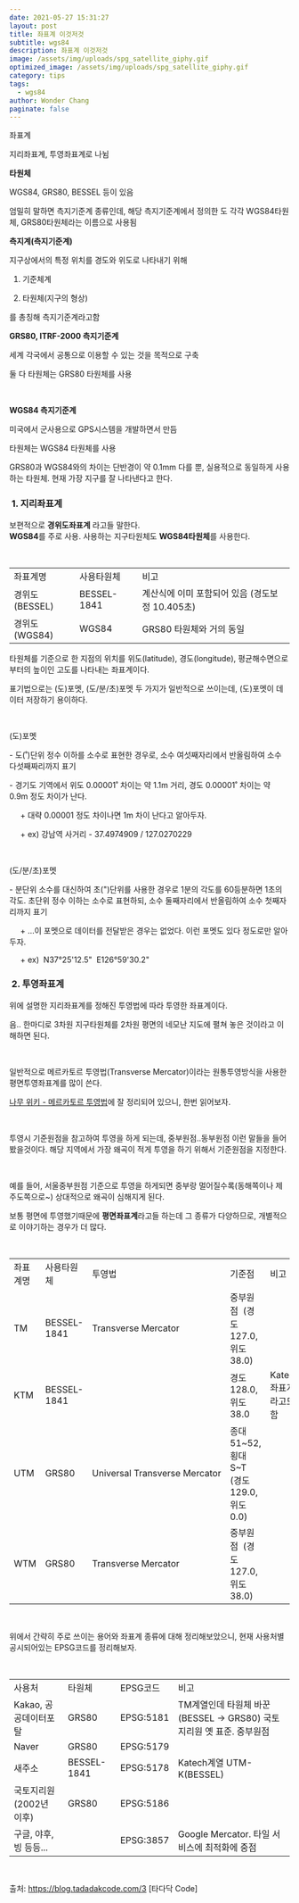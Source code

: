 ```yaml
---
date: 2021-05-27 15:31:27
layout: post
title: 좌표계 이것저것
subtitle: wgs84
description: 좌표계 이것저것
image: /assets/img/uploads/spg_satellite_giphy.gif
optimized_image: /assets/img/uploads/spg_satellite_giphy.gif
category: tips
tags:
  - wgs84
author: Wonder Chang
paginate: false
---
```

좌표계

지리좌표계, 투영좌표계로 나뉨

**타원체** 

WGS84, GRS80, BESSEL 등이 있음

엄밀히 말하면 측지기준계 종류인데, 해당 측지기준계에서 정의한 도 각각 WGS84타원체, GRS80타원체라는 이름으로 사용됨



**측지계(측지기준계)**

지구상에서의 특정 위치를 경도와 위도로 나타내기 위해

1. 기준체계

2. 타원체(지구의 형상)

를 총칭해 측지기준계라고함



**GRS80, ITRF-2000 측지기준계**

세계 각국에서 공통으로 이용할 수 있는 것을 목적으로 구축

둘 다 타원체는 GRS80 타원체를 사용

 

**WGS84 측지기준계**

미국에서 군사용으로 GPS시스템을 개발하면서 만듬

타원체는 WGS84 타원체를 사용



GRS80과 WGS84와의 차이는 단반경이 약 0.1mm 다를 뿐, 실용적으로 동일하게 사용하는 타원체. 현재 가장 지구를 잘 나타낸다고 한다.



###  **1. 지리좌표계**          

보편적으로 **경위도좌표계** 라고들 말한다.\
**WGS84**를 주로 사용. 사용하는 지구타원체도 **WGS84타원체**를 사용한다.

 

|             |             |                                |
| ----------- | ----------- | ------------------------------ |
| 좌표계명        | 사용타원체       | 비고                             |
| 경위도(BESSEL) | BESSEL-1841 | 계산식에 이미 포함되어 있음 (경도보정 10.405초) |
| 경위도(WGS84)  | WGS84       | GRS80 타원체와 거의 동일               |



타원체를 기준으로 한 지점의 위치를 위도(latitude), 경도(longitude), 평균해수면으로부터의 높이인 고도를 나타내는 좌표계이다.

표기법으로는 (도)포멧, (도/분/초)포멧 두 가지가 일반적으로 쓰이는데, (도)포멧이 데이터 저장하기 용이하다.

 

(도)포멧

\- 도(˚)단위 정수 이하를 소수로 표현한 경우로, 소수 여섯째자리에서 반올림하여 소수 다섯째짜리까지 표기

\- 경기도 기역에서 위도 0.00001˚ 차이는 약 1.1m 거리, 경도 0.00001˚ 차이는 약 0.9m 정도 차이가 난다.

     + 대략 0.00001 정도 차이나면 1m 차이 난다고 알아두자.

     + ex) 강남역 사거리 - 37.4974909 / 127.0270229

 

(도/분/초)포멧

\- 분단위 소수를 대신하여 초(")단위를 사용한 경우로 1분의 각도를 60등분하면 1초의 각도. 초단위 정수 이하는 소수로 표현하되, 소수 둘째자리에서 반올림하여 소수 첫째자리까지 표기

     + ...이 포멧으로 데이터를 전달받은 경우는 없었다. 이런 포멧도 있다 정도로만 알아두자.

     + ex)  N37°25'12.5"  E126°59'30.2"



###  **2. 투영좌표계**

위에 설명한 지리좌표계를 정해진 투영법에 따라 투영한 좌표계이다.

음.. 한마디로 3차원 지구타원체를 2차원 평면의 네모난 지도에 펼쳐 놓은 것이라고 이해하면 된다.

 

일반적으로 메르카토르 투영법(Transverse Mercator)이라는 원통투영방식을 사용한 평면투영좌표계를 많이 쓴다.

[나무 위키 - 메르카토르 투영법](https://namu.wiki/w/%EB%A9%94%EB%A5%B4%EC%B9%B4%ED%86%A0%EB%A5%B4%20%EB%8F%84%EB%B2%95)에 잘 정리되어 있으니, 한번 읽어보자.

 

투영시 기준원점을 참고하여 투영을 하게 되는데, 중부원점..동부원점 이런 말들을 들어봤을것이다. 해당 지역에서 가장 왜곡이 적게 투영을 하기 위해서 기준원점을 지정한다.

 

예를 들어, 서울중부원점 기준으로 투영을 하게되면 중부랑 멀어질수록(동해쪽이나 제주도쪽으로~) 상대적으로 왜곡이 심해지게 된다.

보통 평면에 투영했기때문에 **평면좌표계**라고들 하는데 그 종류가 다양하므로, 개별적으로 이야기하는 경우가 더 많다.

 

|      |             |                               |                                        |                 |
| ---- | ----------- | ----------------------------- | -------------------------------------- | --------------- |
| 좌표계명 | 사용타원체       | 투영법                           | 기준점                                    | 비고              |
| TM   | BESSEL-1841 | Transverse Mercator           | 중부원점  (경도 127.0, 위도 38.0)              |                 |
| KTM  | BESSEL-1841 |                               | 경도 128.0, 위도 38.0                      | Katech 좌표계라고도 함 |
| UTM  | GRS80       | Universal Transverse Mercator | 종대 51\~52, 횡대 S\~T  (경도 129.0, 위도 0.0) |                 |
| WTM  | GRS80       | Transverse Mercator           | 중부원점  (경도 127.0, 위도 38.0)              |                 |

 

위에서 간략히 주로 쓰이는 용어와 좌표계 종류에 대해 정리해보았으니, 현재 사용처별 공시되어있는 EPSG코드를 정리해보자.

 

|                 |             |           |                                                |
| --------------- | ----------- | --------- | ---------------------------------------------- |
| 사용처             | 타원체         | EPSG코드    | 비고                                             |
| Kakao, 공공데이터포탈  | GRS80       | EPSG:5181 | TM계열인데 타원체 바꾼(BESSEL → GRS80) 국토지리원 옛 표준. 중부원점 |
| Naver           | GRS80       | EPSG:5179 |                                                |
| 새주소             | BESSEL-1841 | EPSG:5178 | Katech계열 UTM-K(BESSEL)                         |
| 국토지리원(2002년 이후) | GRS80       | EPSG:5186 |                                                |
| 구글, 야후, 빙 등등... |             | EPSG:3857 | Google Mercator. 타일 서비스에 최적화에 중점               |

 





출처: <https://blog.tadadakcode.com/3> \[타다닥 Code]